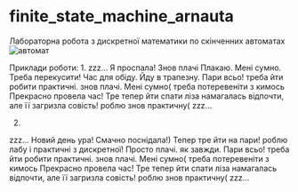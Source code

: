 # finite_state_machine_arnauta
Лабораторна робота з дискретної математики по скінченних автоматах
![автомат](https://github.com/lizaArnauta/finite_state_machine_arnauta/assets/116950111/c069c0a1-dc53-4bee-bc27-6d43ef989b3f)

Приклади роботи:
1.
zzz...
Я проспала! Знов плачі
Плакаю. Мені сумно. Треба перекусити!
Час для обіду. Йду в трапезну.
Пари всьо! треба йти робити практичні. знов плачі.
Мені сумно( треба потеревеніти з кимось
Прекрасно провела час! Тре тепер йти спати
ліза намагалась відпочти, але її загризла совість! роблю знов практичну(
zzz...

2.
zzz...
Новий день ура!
Смачно поснідала!) Тепер тре йти на пари!
роблю лабу і практичні з дискретної!
Просто плачі. як завжди.
Пари всьо! треба йти робити практичні. знов плачі.
Мені сумно( треба потеревеніти з кимось
Прекрасно провела час! Тре тепер йти спати
ліза намагалась відпочти, але її загризла совість! роблю знов практичну(
zzz...
